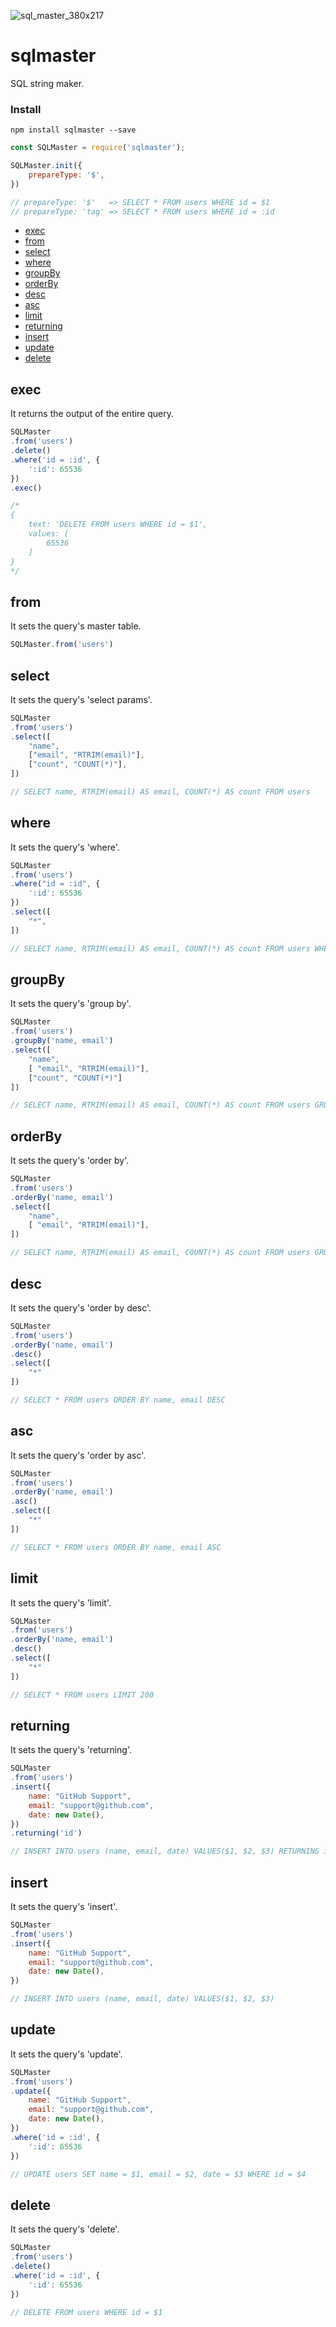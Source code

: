 ![sql_master_380x217](https://user-images.githubusercontent.com/15075759/36085081-1e61376c-0fd4-11e8-9318-6c1fac6eebe8.png)

# sqlmaster
SQL string maker.

### Install

```
npm install sqlmaster --save
```
```javascript
const SQLMaster = require('sqlmaster');

SQLMaster.init({
    prepareType: '$',
})

// prepareType: '$'   => SELECT * FROM users WHERE id = $1
// prepareType: 'tag' => SELECT * FROM users WHERE id = :id
```

- [exec](#exec)
- [from](#from)
- [select](#select)
- [where](#where)
- [groupBy](#groupBy)
- [orderBy](#orderBy)
- [desc](#desc)
- [asc](#asc)
- [limit](#limit)
- [returning](#returning)
- [insert](#insert)
- [update](#update)
- [delete](#delete)

## exec
It returns the output of the entire query.

```javascript
SQLMaster
.from('users')
.delete()
.where('id = :id', {
    ':id': 65536
})
.exec()

/*
{
    text: 'DELETE FROM users WHERE id = $1',
    values: [
        65536
    ]
}
*/
```

## from
It sets the query's master table.

```javascript
SQLMaster.from('users')
```

## select
It sets the query's 'select params'.

```javascript
SQLMaster
.from('users')
.select([
    "name",
    ["email", "RTRIM(email)"],
    ["count", "COUNT(*)"],
])

// SELECT name, RTRIM(email) AS email, COUNT(*) AS count FROM users
```

## where
It sets the query's 'where'.

```javascript
SQLMaster
.from('users')
.where("id = :id", {
    ':id': 65536
})
.select([
    "*",
])

// SELECT name, RTRIM(email) AS email, COUNT(*) AS count FROM users WHERE id = $1
```

## groupBy
It sets the query's 'group by'.

```javascript
SQLMaster
.from('users')
.groupBy('name, email')
.select([
    "name",
    [ "email", "RTRIM(email)"],
    ["count", "COUNT(*)"]
])

// SELECT name, RTRIM(email) AS email, COUNT(*) AS count FROM users GROUP BY name, email
```

## orderBy
It sets the query's 'order by'.

```javascript
SQLMaster
.from('users')
.orderBy('name, email')
.select([
    "name",
    [ "email", "RTRIM(email)"],
])

// SELECT name, RTRIM(email) AS email, COUNT(*) AS count FROM users GROUP BY name, email
```

## desc
It sets the query's 'order by desc'.

```javascript
SQLMaster
.from('users')
.orderBy('name, email')
.desc()
.select([
    "*"
])

// SELECT * FROM users ORDER BY name, email DESC
```

## asc
It sets the query's 'order by asc'.

```javascript
SQLMaster
.from('users')
.orderBy('name, email')
.asc()
.select([
    "*"
])

// SELECT * FROM users ORDER BY name, email ASC
```

## limit
It sets the query's 'limit'.

```javascript
SQLMaster
.from('users')
.orderBy('name, email')
.desc()
.select([
    "*"
])

// SELECT * FROM users LIMIT 200
```

## returning
It sets the query's 'returning'.

```javascript
SQLMaster
.from('users')
.insert({
    name: "GitHub Support",
    email: "support@github.com",
    date: new Date(),
})
.returning('id')

// INSERT INTO users (name, email, date) VALUES($1, $2, $3) RETURNING id
```

## insert
It sets the query's 'insert'.

```javascript
SQLMaster
.from('users')
.insert({
    name: "GitHub Support",
    email: "support@github.com",
    date: new Date(),
})

// INSERT INTO users (name, email, date) VALUES($1, $2, $3)
```

## update
It sets the query's 'update'.

```javascript
SQLMaster
.from('users')
.update({
    name: "GitHub Support",
    email: "support@github.com",
    date: new Date(),
})
.where('id = :id', {
    ':id': 65536
})

// UPDATE users SET name = $1, email = $2, date = $3 WHERE id = $4
```

## delete
It sets the query's 'delete'.

```javascript
SQLMaster
.from('users')
.delete()
.where('id = :id', {
    ':id': 65536
})

// DELETE FROM users WHERE id = $1
```
